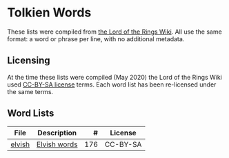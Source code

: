 # Tolkien Words

These lists were compiled from [the Lord of the Rings Wiki](https://lotr.fandom.com/).
All use the same format: a word or phrase per line, with no additional metadata.

## Licensing

At the time these lists were compiled (May 2020) the Lord of the Rings Wiki used [CC-BY-SA license](https://www.fandom.com/licensing) terms.
Each word list has been re-licensed under the same terms.

## Word Lists

| File | Description | # | License |
| --- | --- | ---: | --- |
| [elvish](elvish.txt) | [Elvish words](https://lotr.fandom.com/wiki/Elvish_Word_List) | 176 | CC-BY-SA |
